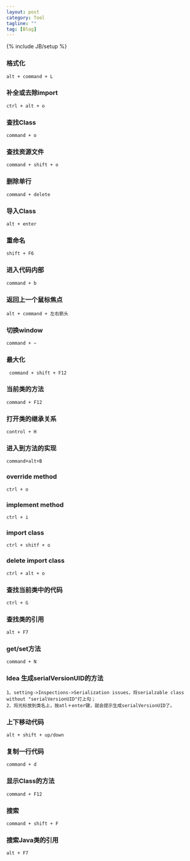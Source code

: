 ```yaml
---
layout: post
category: Tool
tagline: ""
tag: [Blog]
---
```

{% include JB/setup %}

### 格式化
	alt + command + L
	
### 补全或去除import
	ctrl + alt + o

### 查找Class
	command + o
	
### 查找资源文件
	command + shift + o
	
### 删除单行
	command + delete
	
### 导入Class
	alt + enter
	
### 重命名
	shift + F6
	
### 进入代码内部
	command + b
	
### 返回上一个鼠标焦点
	alt + command + 左右箭头
	
### 切换window
	command + ~
	
### 最大化
	 command + shift + F12
	 
### 当前类的方法
	command + F12
	
### 打开类的继承关系
	control + H
	
### 进入到方法的实现
	command+alt+B
	
### override method
	ctrl + o
	
### implement method
	ctrl + i
	
### import class
	ctrl + shitf + o
	
### delete import class
	ctrl + alt + o
	
### 查找当前类中的代码
	ctrl + G
	
### 查找类的引用
	alt + F7

### get/set方法
	command + N
	
### Idea 生成serialVersionUID的方法	
	1、setting->Inspections->Serialization issues，将serialzable class without "serialVersionUID"打上勾；
	2、将光标放到类名上，按atl＋enter键，就会提示生成serialVersionUID了。
	
### 上下移动代码
	alt + shift + up/down
	
### 复制一行代码
	command + d
	
### 显示Class的方法
	command + F12
	
### 搜索
	command + shift + F
	
### 搜索Java类的引用
	alt + F7